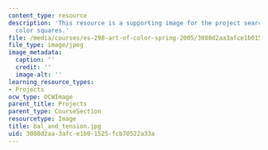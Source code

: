 ```yaml
---
content_type: resource
description: 'This resource is a supporting image for the project searching for tension:
  color squares.'
file: /media/courses/es-298-art-of-color-spring-2005/3080d2aa3afce1b01525fcb70522a33a_bal_and_tension.jpg
file_type: image/jpeg
image_metadata:
  caption: ''
  credit: ''
  image-alt: ''
learning_resource_types:
- Projects
ocw_type: OCWImage
parent_title: Projects
parent_type: CourseSection
resourcetype: Image
title: bal_and_tension.jpg
uid: 3080d2aa-3afc-e1b0-1525-fcb70522a33a
---
```

